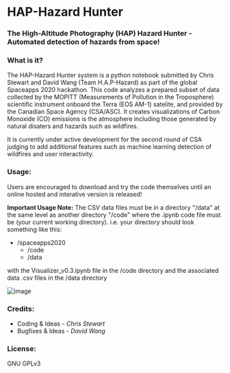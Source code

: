 # HAP-Hazard Hunter
### The High-Altitude Photography (HAP) Hazard Hunter - Automated detection of hazards from space!

### What is it?
The HAP-Hazard Hunter system is a python notebook submitted by Chris Stewart and David Wang (Team H.A.P-Hazard) as part of the global Spaceapps 2020 hackathon. This code analyzes a prepared subset of data  collected by the MOPITT (Measurements of Pollution in the Troposphere) scientific instrument onboard the Terra (EOS AM-1) satelite, and provided by the Canadian Space Agency (CSA/ASC). It creates visualizations of Carbon Monoxide (CO) emissions is the atmosphere including those generated by natural disaters and hazards such as wildfires.

It is currently under active development for the second round of CSA judging to add additional features such as machine learning detection of wildfires and user interactivity.

### Usage:
Users are encouraged to download and try the code themselves until an online hosted and interative version is released!

**Important Usage Note:** The CSV data files must be in a directory "/data" at the same level as another directory "/code" where the .ipynb code file must be (your current working directory).
i.e. your directory should look something like this:
 * /spaceapps2020
   * /code
   * /data
 
 with the Visualizer_v0.3.ipynb file in the /code directory and the associated data .csv files in the /data directory

![image](https://github.com/enjineerMan/HAP-Hazard_hunter/assets/62212652/5ad94dc6-e527-4284-b3a8-f9c85894deef)

### Credits:
  * Coding & Ideas - *Chris Stewart*
  * Bugfixes & Ideas - *David Wang*


### License:
GNU GPLv3


